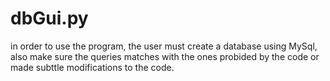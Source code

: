 # dbGui.py

in order to use the program, the user must create a database using MySql, also make sure the queries matches with the ones probided by the code or made subttle modifications to the
code.
